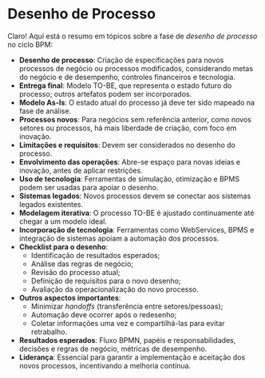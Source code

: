 # Desenho de Processo

Claro! Aqui está o resumo em tópicos sobre a fase de *desenho de processo* no ciclo BPM:

- **Desenho de processo**: Criação de especificações para novos processos de negócio ou processos modificados, considerando metas do negócio e de desempenho, controles financeiros e tecnologia.
- **Entrega final**: Modelo TO-BE, que representa o estado futuro do processo; outros artefatos podem ser incorporados.
- **Modelo As-Is**: O estado atual do processo já deve ter sido mapeado na fase de análise.
- **Processos novos**: Para negócios sem referência anterior, como novos setores ou processos, há mais liberdade de criação, com foco em inovação.
- **Limitações e requisitos**: Devem ser considerados no desenho do processo.
- **Envolvimento das operações**: Abre-se espaço para novas ideias e inovação, antes de aplicar restrições.
- **Uso de tecnologia**: Ferramentas de simulação, otimização e BPMS podem ser usadas para apoiar o desenho.
- **Sistemas legados**: Novos processos devem se conectar aos sistemas legados existentes.
- **Modelagem iterativa**: O processo TO-BE é ajustado continuamente até chegar a um modelo ideal.
- **Incorporação de tecnologia**: Ferramentas como WebServices, BPMS e integração de sistemas apoiam a automação dos processos.
- **Checklist para o desenho**:
    - Identificação de resultados esperados;
    - Análise das regras de negócio;
    - Revisão do processo atual;
    - Definição de requisitos para o novo desenho;
    - Avaliação da operacionalização do novo processo.
- **Outros aspectos importantes**:
    - Minimizar *handoffs* (transferência entre setores/pessoas);
    - Automação deve ocorrer após o redesenho;
    - Coletar informações uma vez e compartilhá-las para evitar retrabalho.
- **Resultados esperados**: Fluxo BPMN, papéis e responsabilidades, decisões e regras de negócio, métricas de desempenho.
- **Liderança**: Essencial para garantir a implementação e aceitação dos novos processos, incentivando a melhoria contínua.